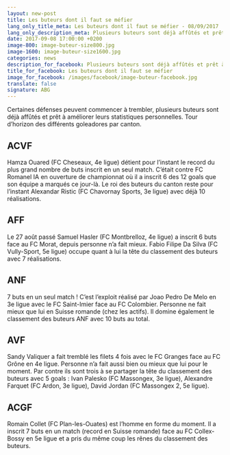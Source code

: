 ```yaml
---
layout: new-post
title: Les buteurs dont il faut se méfier
lang_only_title_meta: Les buteurs dont il faut se méfier - 08/09/2017
lang_only_description_meta: Plusieurs buteurs sont déjà affûtés et prêt à améliorer leurs statistiques personnelles. Tour d’horizon des différents goleadores par canton. - 07/09/2017
date: 2017-09-08 17:00:00 +0200
image-800: image-buteur-size800.jpg
image-1600: image-buteur-size1600.jpg
categories: news
description_for_facebook: Plusieurs buteurs sont déjà affûtés et prêt à améliorer leurs statistiques personnelles. Tour d’horizon des différents goleadores par canton.
title_for_facebook: Les buteurs dont il faut se méfier
image_for_facebook: /images/facebook/image-buteur-facebook.jpg
translate: false
signature: ABG
---
```

Certaines défenses peuvent commencer à trembler, plusieurs buteurs sont déjà affûtés et prêt à améliorer leurs statistiques personnelles. Tour d’horizon des différents goleadores par canton.

## ACVF
Hamza Ouared (FC Cheseaux, 4e ligue) détient pour l’instant le record du plus grand nombre de buts inscrit en un seul match. C’était contre FC Romanel IA en ouverture de championnat où il a inscrit 6 des 12 goals que son équipe a marqués ce jour-là. Le roi des buteurs du canton reste pour l’instant Alexandar Ristic (FC Chavornay Sports, 3e ligue) avec déjà 10 réalisations.

## AFF
Le 27 août passé Samuel Hasler (FC Montbrelloz, 4e ligue) a inscrit 6 buts face au FC Morat, depuis personne n’a fait mieux. Fabio Filipe Da Silva (FC Vully-Sport, 5e ligue) occupe quant à lui la tête du classement des buteurs avec 7 réalisations.

## ANF
7 buts en un seul match ! C’est l’exploit réalisé par Joao Pedro De Melo en 3e ligue avec le FC Saint-Imier face au FC Colombier. Personne ne fait mieux que lui en Suisse romande (chez les actifs). Il domine également le classement des buteurs ANF avec 10 buts au total.

## AVF
Sandy Valiquer a fait tremblé les filets 4 fois avec le FC Granges face au FC Grône en 4e ligue. Personne n’a fait aussi bien ou mieux que lui pour le moment. Par contre ils sont trois à se partager la tête du classement des buteurs avec 5 goals : Ivan Palesko (FC Massongex, 3e ligue), Alexandre Farquet (FC Ardon, 3e ligue), David Jordan (FC Massongex 2, 5e ligue).

## ACGF
Romain Collet (FC Plan-les-Ouates) est l’homme en forme du moment. Il a inscrit 7 buts en un match (record en Suisse romande) face au FC Collex-Bossy en 5e ligue et a pris du même coup les rênes du classement des buteurs.
